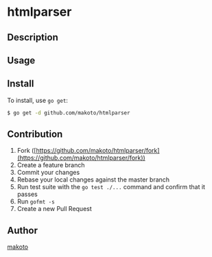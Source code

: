 # htmlparser



## Description

## Usage

## Install

To install, use `go get`:

```bash
$ go get -d github.com/makoto/htmlparser
```

## Contribution

1. Fork ([https://github.com/makoto/htmlparser/fork](https://github.com/makoto/htmlparser/fork))
1. Create a feature branch
1. Commit your changes
1. Rebase your local changes against the master branch
1. Run test suite with the `go test ./...` command and confirm that it passes
1. Run `gofmt -s`
1. Create a new Pull Request

## Author

[makoto](https://github.com/makoto)
